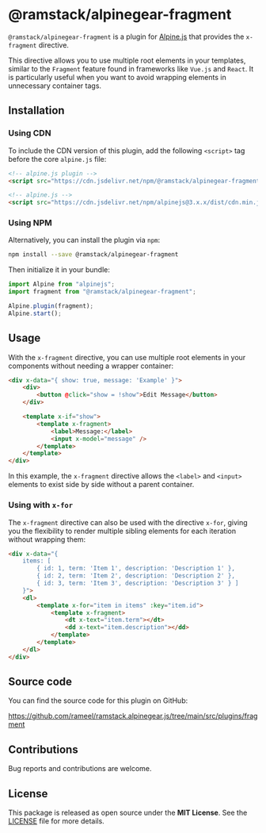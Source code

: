 # @ramstack/alpinegear-fragment

`@ramstack/alpinegear-fragment` is a plugin for [Alpine.js](https://alpinejs.dev/) that provides the `x-fragment` directive.

This directive allows you to use multiple root elements in your templates, similar to the `Fragment` feature found in frameworks like `Vue.js` and `React`. It is particularly useful when you want to avoid wrapping elements in unnecessary container tags.


## Installation

### Using CDN
To include the CDN version of this plugin, add the following `<script>` tag before the core `alpine.js` file:

```html
<!-- alpine.js plugin -->
<script src="https://cdn.jsdelivr.net/npm/@ramstack/alpinegear-fragment@1/alpinegear-fragment.min.js" defer></script>

<!-- alpine.js -->
<script src="https://cdn.jsdelivr.net/npm/alpinejs@3.x.x/dist/cdn.min.js" defer></script>
```

### Using NPM
Alternatively, you can install the plugin via `npm`:

```bash
npm install --save @ramstack/alpinegear-fragment
```

Then initialize it in your bundle:

```js
import Alpine from "alpinejs";
import fragment from "@ramstack/alpinegear-fragment";

Alpine.plugin(fragment);
Alpine.start();
```

## Usage
With the `x-fragment` directive, you can use multiple root elements in your components without needing a wrapper container:

```html
<div x-data="{ show: true, message: 'Example' }">
    <div>
        <button @click="show = !show">Edit Message</button>
    </div>

    <template x-if="show">
        <template x-fragment>
            <label>Message:</label>
            <input x-model="message" />
        </template>
    </template>
</div>
```
In this example, the `x-fragment` directive allows the `<label>` and `<input>` elements to exist side by side without a parent container.

### Using with `x-for`
The `x-fragment` directive can also be used with the directive `x-for`, giving you the flexibility to render multiple sibling elements for each iteration without wrapping them:

```html
<div x-data="{
    items: [
        { id: 1, term: 'Item 1', description: 'Description 1' },
        { id: 2, term: 'Item 2', description: 'Description 2' },
        { id: 3, term: 'Item 3', description: 'Description 3' } ]
    }">
    <dl>
        <template x-for="item in items" :key="item.id">
            <template x-fragment>
                <dt x-text="item.term"></dt>
                <dd x-text="item.description"></dd>
            </template>
        </template>
    </dl>
</div>
```

## Source code
You can find the source code for this plugin on GitHub:

https://github.com/rameel/ramstack.alpinegear.js/tree/main/src/plugins/fragment

## Contributions
Bug reports and contributions are welcome.

## License
This package is released as open source under the **MIT License**.
See the [LICENSE](https://github.com/rameel/ramstack.alpinegear.js/blob/main/LICENSE) file for more details.
